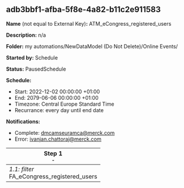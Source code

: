 ## adb3bbf1-afba-5f8e-4a82-b11c2e911583

**Name** (not equal to External Key)**:** ATM_eCongress_registered_users

**Description:** n/a

**Folder:** my automations/NewDataModel (Do Not Delete)/Online Events/

**Started by:** Schedule

**Status:** PausedSchedule

**Schedule:**

* Start: 2022-12-02 00:00:00 +01:00
* End: 2079-06-06 00:00:00 +01:00
* Timezone: Central Europe Standard Time
* Recurrance: every day until end date

**Notifications:**

* Complete: dmcamseuramca@merck.com
* Error: ivanjan.chattoraj@merck.com

| Step 1<br>_<small>-</small>_ |
| --- |
| _1.1: filter_<br>FA_eCongress_registered_users |
